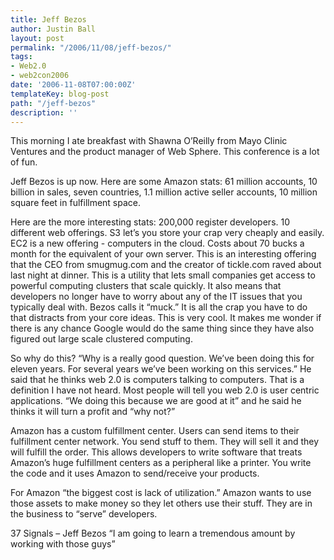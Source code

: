 ```yaml
---
title: Jeff Bezos
author: Justin Ball
layout: post
permalink: "/2006/11/08/jeff-bezos/"
tags:
- Web2.0
- web2con2006
date: '2006-11-08T07:00:00Z'
templateKey: blog-post
path: "/jeff-bezos"
description: ''
---
```


This morning I ate breakfast with Shawna O’Reilly from Mayo Clinic Ventures and the product manager of Web Sphere. This conference is a lot of fun.

Jeff Bezos is up now. Here are some Amazon stats:
61 million accounts, 10 billion in sales, seven countries, 1.1 million active seller accounts, 10 million square feet in fulfillment space.

Here are the more interesting stats:
200,000 register developers. 10 different web offerings. S3 let’s you store your crap very cheaply and easily. EC2 is a new offering - computers in the cloud. Costs about 70 bucks a month for the equivalent of your own server. This is an interesting offering that the CEO from smugmug.com and the creator of tickle.com raved about last night at dinner. This is a utility that lets small companies get access to powerful computing clusters that scale quickly. It also means that developers no longer have to worry about any of the IT issues that you typically deal with. Bezos calls it “muck.” It is all the crap you have to do that distracts from your core ideas. This is very cool. It makes me wonder if there is any chance Google would do the same thing since they have also figured out large scale clustered computing.

So why do this? “Why is a really good question. We’ve been doing this for eleven years. For several years we’ve been working on this services.” He said that he thinks web 2.0 is computers talking to computers. That is a definition I have not heard. Most people will tell you web 2.0 is user centric applications. “We doing this because we are good at it” and he said he thinks it will turn a profit and “why not?”

Amazon has a custom fulfillment center. Users can send items to their fulfillment center network. You send stuff to them. They will sell it and they will fulfill the order. This allows developers to write software that treats Amazon’s huge fulfillment centers as a peripheral like a printer. You write the code and it uses Amazon to send/receive your products.

For Amazon “the biggest cost is lack of utilization.” Amazon wants to use those assets to make money so they let others use their stuff. They are in the business to “serve” developers.

37 Signals – Jeff Bezos “I am going to learn a tremendous amount by working with those guys”
